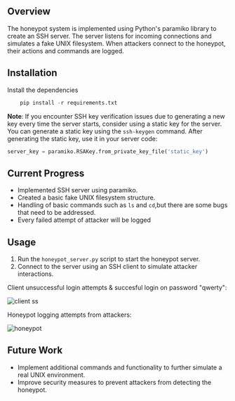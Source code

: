 

## Overview

The honeypot system is implemented using Python's paramiko library to create an SSH server. The server listens for incoming connections and simulates a fake UNIX filesystem. When attackers connect to the honeypot, their actions and commands are logged.

## Installation

Install the dependencies 

```python
    pip install -r requirements.txt
```

**Note**: If you encounter SSH key verification issues due to generating a new key every time the server starts, consider using a static key for the server. You can generate a static key using the `ssh-keygen` command. After generating the static key, use it in your server code:

```python
server_key = paramiko.RSAKey.from_private_key_file('static_key')
``` 

## Current Progress

- Implemented SSH server using paramiko.
- Created a basic fake UNIX filesystem structure.
- Handling of basic commands such as `ls` and `cd`,but there are some bugs that need to be addressed.
- Every failed attempt of attacker will be logged 

## Usage

1. Run the `honeypot_server.py` script to start the honeypot server.
2. Connect to the server using an SSH client to simulate attacker interactions.


Client unsuccessful login attempts & succesful login on password "qwerty": 

![client ss](https://github.com/HelixY2J/py-scripts/blob/main/honeySSH/img/client.png)

Honeypot logging attempts from attackers:

![honeypot](https://github.com/HelixY2J/py-scripts/blob/main/honeySSH/img/server.png)

## Future Work

- Implement additional commands and functionality to further simulate a real UNIX environment.
- Improve security measures to prevent attackers from detecting the honeypot.



